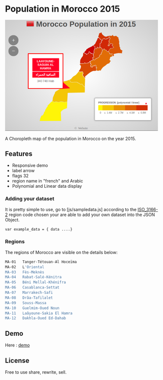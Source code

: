 # Population in Morocco 2015
![image](https://raw.githubusercontent.com/grandemosqueeepinal/population/master/population/images/map.png)

A Choropleth map of the population in Morocco on the year 2015.

## Features
* Responsive demo
* label arrow
* flags 32
* region name in "french" and Arabic
* Polynomial and Linear data display 

### Adding your dataset 
It is pretty simple to use, go to [js/sampledata.js] according to the [ISO_3166-2] region code chosen your are able to add your own dataset into the JSON Object.

```sh
var example_data = { data ....}
```

### Regions
The regions of Morocco are visible on the details below: 
```sh
MA-01	Tanger-Tétouan-Al Hoceïma
MA-02	L'Oriental	
MA-03	Fès-Meknès
MA-04	Rabat-Salé-Kénitra
MA-05	Béni Mellal-Khénifra
MA-06	Casablanca-Settat
MA-07	Marrakech-Safi
MA-08	Drâa-Tafilalet
MA-09	Souss-Massa
MA-10	Guelmim-Oued Noun
MA-11	Laâyoune-Sakia El Hamra
MA-12	Dakhla-Oued Ed-Dahab
```

## Demo
Here : [demo]

## License
Free to use share, rewrite, sell.

[comment]: #
   [ISO_3166-2]: <https://fr.wikipedia.org/wiki/ISO_3166-2:MA>
   [demo]: <https://grandemosqueeepinal.github.io/population/population/demo.html>
